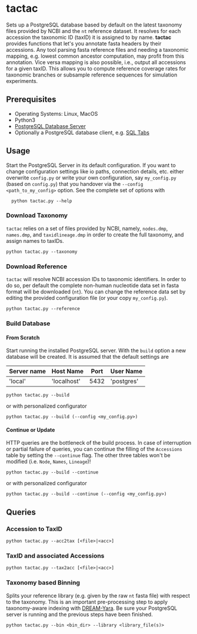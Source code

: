 # tactac

Sets up a PostgreSQL database based by default on the latest taxonomy files provided by NCBI and the `nt` reference dataset. It resolves for each accession the taxonomic ID (taxID) it is assigned to by name. 
**tactac** provides functions that let's you annotate fasta headers by their accessions. Any tool parsing fasta reference files and needing a taxonomic mapping, e.g. lowest common ancestor computation, may profit from this annotation. 
Vice versa mapping is also possible, i.e., output all accessions for a given taxID. This allows you to compute reference coverage rates for taxonomic branches or subsample reference sequences for simulation experiments.

## Prerequisites

  * Operating Systems: Linux, MacOS
  * Python3
  * [PostgreSQL Database Server](https://www.postgresql.org/download/) 
  * Optionally a PostgreSQL database client, e.g. [SQL Tabs](https://www.sqltabs.com/)

## Usage

Start the PostgreSQL Server in its default configuration. If you want to change configuration settings like io paths, connection details, etc. either overwrite `config.py` or write your own configuration, say `my_config.py` (based on `config.py`) that you handover via the `--config <path_to_my_config>` option. See the complete set of options with 
```shell
  python tactac.py --help
```

### Download Taxonomy
`tactac` relies on a set of files provided by NCBI, namely, `nodes.dmp`, `names.dmp`, and `taxidlineage.dmp` in order to create the full taxonomy, and assign names to taxIDs. 
```shell
python tactac.py --taxonomy
```

### Download Reference
`tactac` will resolve NCBI accession IDs to taxonomic identifiers. In order to do so, per default the complete non-human nucleotide data set in fasta format will be downloaded (`nt`). You can change the reference data set by editing the provided  configuration file (or your copy `my_config.py`).
```shell
python tactac.py --reference
```

### Build Database

#### From Scratch
Start running the installed PostgreSQL server. With the `build` option a new database will be created. It is assumed that the default settings are 

| Server name | Host Name   | Port | User Name  |
|-------------| ------------|------|------------|
| 'local'     | 'localhost' | 5432 | 'postgres' |


```shell
python tactac.py --build
```
or with personalized configurator 

```shell
python tactac.py --build (--config <my_config.py>)
```

#### Continue or Update
HTTP queries are the bottleneck of the build process. In case of interruption or partial failure of queries, you can continue the filling of the `Accessions` table by setting the `--continue` flag. The other three tables won't be modified (i.e. `Node`, `Names`, `Lineage`)!

```shell
python tactac.py --build --continue
```
or with personalized configurator 

```shell
python tactac.py --build --continue (--config <my_config.py>)
```

## Queries 

### Accession to TaxID
```shell
python tactac.py --acc2tax [<file>|<acc>]
```

### TaxID and associated Accessions
```shell
python tactac.py --tax2acc [<file>|<acc>]
```

### Taxonomy based Binning
Splits your reference library (e.g. given by the raw `nt` fasta file) with respect to the taxonomy. This is an important pre-processing step to apply taxonomy-aware indexing with [DREAM-Yara](https://github.com/temehi/dream_yara). Be sure your PostgreSQL server is running and the previous steps have been finished.
```shell
python tactac.py --bin <bin_dir> --library <library_file(s)>
```
